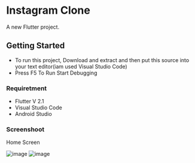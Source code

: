 # Instagram Clone

A new Flutter project.

## Getting Started

- To run this project, Download and extract and then put this source into your text editor(iam used Visual Studio Code)
- Press F5 To Run Start Debugging

### Requiretment
- Flutter V 2.1
- Visual Studio Code
- Android Studio

### Screenshoot
Home Screen

![image](https://user-images.githubusercontent.com/22274879/134375229-4911b2c5-d357-402e-9444-c3848e002963.png)
![image](https://user-images.githubusercontent.com/22274879/134375597-34f2ef89-07be-44f3-b9a1-86e1a0631331.png)

